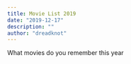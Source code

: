 ```yaml
---
title: Movie List 2019
date: "2019-12-17"
description: ""
author: "dreadknot"
---
```

What movies do you remember this year
